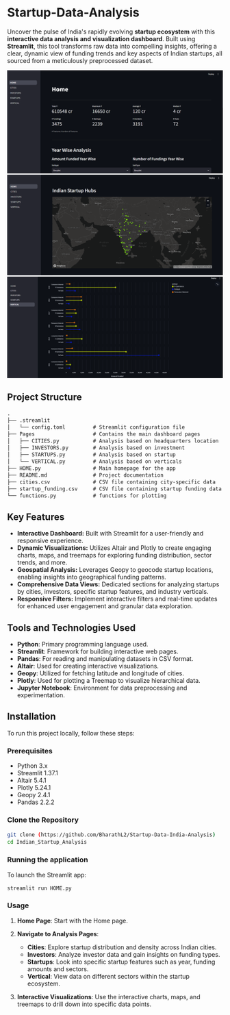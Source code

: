 #  Startup-Data-Analysis

Uncover the pulse of India's rapidly evolving **startup ecosystem** with this **interactive data analysis and visualization dashboard**. Built using **Streamlit**, this tool transforms raw data into compelling insights, offering a clear, dynamic view of funding trends and key aspects of Indian startups, all sourced from a meticulously preprocessed dataset.

![Home Page Screenshot](https://github.com/BharathL2/Startup-Data-India-Analysis/blob/main/samples/HOME.png) 
![Geospatial Analysis](https://github.com/BharathL2/Startup-Data-India-Analysis/blob/main/samples/Map.png) 
![Lollipop Chart Example](https://github.com/BharathL2/Startup-Data-India-Analysis/blob/main/samples/Lollipop.png)


## Project Structure
```plaintext
.
├── .streamlit
│   └── config.toml         # Streamlit configuration file
├── Pages                   # Contains the main dashboard pages
│   ├── CITIES.py           # Analysis based on headquarters location
│   ├── INVESTORS.py        # Analysis based on investment
│   ├── STARTUPS.py         # Analysis based on startup
│   └── VERTICAL.py         # Analysis based on verticals
├── HOME.py                 # Main homepage for the app
├── README.md               # Project documentation
├── cities.csv              # CSV file containing city-specific data
├── startup_funding.csv     # CSV file containing startup funding data
└── functions.py            # functions for plotting
```
## Key Features

* **Interactive Dashboard:** Built with Streamlit for a user-friendly and responsive experience.
* **Dynamic Visualizations:** Utilizes Altair and Plotly to create engaging charts, maps, and treemaps for exploring funding distribution, sector trends, and more.
* **Geospatial Analysis:** Leverages Geopy to geocode startup locations, enabling insights into geographical funding patterns.
* **Comprehensive Data Views:** Dedicated sections for analyzing startups by cities, investors, specific startup features, and industry verticals.
* **Responsive Filters:** Implement interactive filters and real-time updates for enhanced user engagement and granular data exploration.
## Tools and Technologies Used

- **Python**: Primary programming language used.
- **Streamlit**: Framework for building interactive web pages.
- **Pandas**: For reading and manipulating datasets in CSV format.
- **Altair**: Used for creating interactive visualizations.
- **Geopy**: Utilized for fetching latitude and longitude of cities.
- **Plotly**: Used for plotting a Treemap to visualize hierarchical data.
- **Jupyter Notebook**: Environment for data preprocessing and experimentation.

## Installation

To run this project locally, follow these steps:

### Prerequisites

- Python 3.x
- Streamlit 1.37.1
- Altair 5.4.1
- Plotly 5.24.1
- Geopy 2.4.1
- Pandas 2.2.2

### Clone the Repository
```bash
git clone (https://github.com/BharathL2/Startup-Data-India-Analysis)
cd Indian_Startup_Analysis
```

### Running the application

To launch the Streamlit app:
 ```bash
 streamlit run HOME.py
 ```

### Usage

1. **Home Page**: Start with the Home page.

2. **Navigate to Analysis Pages**:
   - **Cities**: Explore startup distribution and density across Indian cities.
   - **Investors**: Analyze investor data and gain insights on funding types.
   - **Startups**: Look into specific startup features such as year, funding amounts and sectors.
   - **Vertical**: View data on different sectors within the startup ecosystem.

3. **Interactive Visualizations**: Use the interactive charts, maps, and treemaps to drill down into specific data points.


